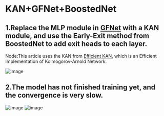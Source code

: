 # KAN+GFNet+BoostedNet
## 1.Replace the MLP module in [GFNet](https://github.com/raoyongming/GFNet) with a KAN module, and use the Early-Exit method from BoostedNet to add exit heads to each layer.
Node:This article uses the KAN from [Efficient KAN](https://github.com/Blealtan/efficient-kan), which is an Efficient Implementation of Kolmogorov-Arnold Network.

![image](https://github.com/zhaoweizhao/EdgeComputing/assets/151530559/902abf2e-e2b6-45c4-bcd5-d087d6b5712e)

## 2.The model has not finished training yet, and the convergence is very slow.

![image](https://github.com/zhaoweizhao/EdgeComputing/assets/151530559/e1d50e6f-f827-4276-b6bd-3390ac61d426)
![image](https://github.com/zhaoweizhao/EdgeComputing/assets/151530559/190786a3-09e9-449d-b8ca-551e4d074f89)
